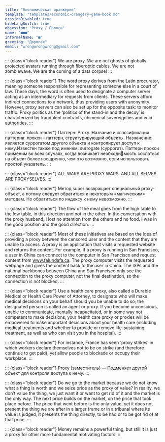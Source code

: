 ```yaml
---
title: "Экономическая оранжерея"
template: "templates/economic-orangery-game-book.md" 
erosionDisabled: true
hideLangSwitch: true
obsession: "Proxy / Прокси"
name: "■■■"
informalName: "■"
greeting: "Дорогая"
email: "wrongwrongwrong@gmail.com"
---
```

::: {class="block reader"}
We are proxy. We are not ghosts of globally projected avatars running
through fiberoptic cables. We are not zombiewave. We are the coming of a data corpse!
:::

::: {class="block reader"}
The word proxy derives from the Latin procurator, meaning someone responsible for representing someone else in a court of law. These days, the word is often used to designate a computer server acting as an intermediary for requests from clients. These servers afford indirect connections to a network, thus providing users with anonymity. However, proxy servers can also be set up for the opposite task: to monitor traffic. Proxy politics as the ‘politics of the stand-in and the decoy’ is characterized by fraudulent contracts, chimerical sovereignties and void authorities.
:::

::: {class="block reader"}
Паттерн: Proxy. Название и классификация паттерна: прокси – паттерн, структурирующий объекты. Назначение: является суррогатом другого объекта и контролирует доступ к нему.Известен также под именем: surrogate (суррогат). Паттерн прокси применим во всех случаях, когда возникает необходи􏴕мость сослаться на объект более изощренно, чем это возможно, если использовать простой указатель.
:::

::: {class="block reader"}
ALL WARS ARE PROXY WARS.  AND ALL SELVES ARE PROXYSELVES.
:::

::: {class="block reader"}
Метод super возвращает специальный proxy-объект, а потому следует обратиться к некоторым «магическим» методам. Но обратиться по индексу к нему невозможно.
:::

::: {class="block reader"}
The flow of the meal goes from the high table to the low table, in this direction and not in the other. In the conversation with the proxy husband, I lost no attention from the others and no food. I was in the good position and the good direction.
:::

::: {class="block reader"}
Most of these initiatives are based on the idea of providing a proxy between the censored user and the content that they are unable to access. A proxy is an application that visits a requested website and returns the content. For example, if a proxy is running in San Francisco, a user in China can connect to the computer in San Francisco and request content from www.falundafa.ca. The proxy computer visits the requested webpage and gives the content back to the user in China. The ISPs and the national backbones between China and San Francisco only see the connection to the proxy computer, not the final destination, so the connection is not blocked.
:::

::: {class="block reader"}
Use a health care proxy, also called a Durable Medical or Health Care
Power of Attorney, to designate who will make medical decisions on your behalf should you be unable to do so; the designated person is called an agent or proxy. If you become unconscious, unable to communicate, mentally incapacitated, or in some way not competent to make decisions, your health care proxy or proxies will be empowered to make important decisions about your health care (including medical treatments and whether to provide or remove life-sustaining treatment, as well as who can visit you in the hospital).
:::

::: {class="block reader"}
For instance, France has seen ‘proxy strikes’ in which workers declare themselves not to be on strike (and therefore continue to get paid), yet allow people to blockade or occupy their workplace.
:::

::: {class="block reader"}
Proxy (заместитель) — Подменяет другой объект для контроля доступа к нему.
:::

::: {class="block reader"}
Do we go to the market because we do not know what a thing is worth and we seize price as the proxy of value? In reality, we don’t value the thing, we just want it or want to get rid of it and the market is the only way. The next price builds on the market, on the price that took place before. The price that went before is the only value, yet it does not present the thing we are after in a larger frame or in a tribunal where its value is judged; it presents the thing directly, to be had or to be got rid of at that price.
:::

::: {class="block reader"}
Money remains a powerful thing, but still it is just a proxy for other more fundamental motivating factors.
:::
